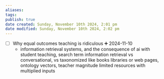 ```yaml
---
aliases: 
tags: 
publish: true
date created: Sunday, November 10th 2024, 2:01 pm
date modified: Sunday, November 10th 2024, 2:02 pm
---
```


- [ ] Why equal outcomes teaching is ridiculous ➕ 2024-11-10
	- information retrieval systems, and the consequence of ai with student teaching, search term information retrieval vs conversational, vs taxonomized like books libraries or web pages, ontology vectors, teacher magnitude limited resources with multiplied inputs